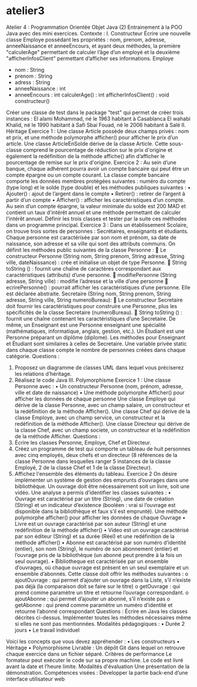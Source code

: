 # atelier3
Atelier 4 : Programmation Orientée Objet Java (2)
Entrainement à la POO Java avec des mini exercices.
Contexte :
I.	Constructeur 
Écrire une nouvelle classe Employe possédant les propriétés : nom, prenom, adresse, anneeNaissance et anneeEncours, et ayant deux méthodes, la première "calculerAge" permettant de calculer l’âge d’un employé et la deuxième "afficherInfosClient" permettant d’afficher ses informations.
Employe
- nom : String
- prenom : String
- adress : String
- anneeNaissance : int
- anneeEncours : int
calculerAge() : int
afficherInfosClient() : void
constructeur()

Créer une classe de test dans le package "test" qui permet de créer trois instances :
	El alami Mohammad, né le 1963 habitant à Casablanca
	El wahabi Khalid, né le 1990 habitant à Safi
	Sbai Fouad, né le 2006 habitant à Salé
II.	Héritage
Exercice 1 :
Une classe Article possède deux champs privés : nom et prix, et une méthode polymorphe afficher() pour afficher le prix d’un article.
Une classe ArticleEnSolde dérive de la classe Article. Cette sous-classe comprend le pourcentage de réduction sur le prix d'origine et également la redéfinition de la méthode affiche() afin d’afficher le pourcentage de remise sur le prix d'origine. 
Exercice 2 :
Au sein d’une banque, chaque adhérent pourra avoir un compte bancaire qui peut être un compte épargne ou un compte courant. La classe compte bancaire comporte les données membres protégées suivantes : numéro du compte (type long) et le solde (type double) et les méthodes publiques suivantes :
•	Ajouter() : ajout de l’argent dans le compte
•	Retirer() : retirer de l’argent à partir d’un compte
•	Afficher() : afficher les caractéristiques d’un compte.
Au sein d’un compte épargne, la valeur minimale du solde est 200 MAD et contient un taux d'intérêt annuel et une méthode permettant de calculer l'intérêt annuel.
Définir les trois classes et tester par la suite ces méthodes dans un programme principal.
Exercice 3 :
Dans un établissement Scolaire, on trouve trois sortes de personnes : Secrétaires, enseignants et étudiants. Chaque personne est caractérisée par son nom et prénom, sa date de naissance, son adresse et sa ville qui sont des attributs communs. 
On définit les méthodes public suivantes de la classe Personne :
	Le constructeur Personne (String nom, String prenom, String adresse, String ville, dateNaissance) : crée et initialise un objet de type Personne.
	String toString () : fournit une chaîne de caractères correspondant aux caractéristiques (attributs) d’une personne.
	modifiePersonne (String adresse, String ville) : modifie l’adresse et la ville d’une personne
	ecrirePersonne() : pourrait afficher les caractéristiques d’une personne. Elle est déclarée abstraite.
Secretaire (String nom, String prenom, String adresse, String ville, String numeroBureau): 
	Le constructeur Secretaire doit fournir les caractéristiques pour construire une Personne, plus les spécificités de la classe Secretaire (numeroBureau). 
	String toString () : fournit une chaîne contenant les caractéristiques d’une Secretaire.
De même, un Enseignant est une Personne enseignant une spécialité (mathématiques, informatique, anglais, gestion, etc.). Un Étudiant est une Personne préparant un diplôme (diplome). Les méthodes pour Enseignant et Étudiant sont similaires à celles de Secretaire. Une variable privée static dans chaque classe compte le nombre de personnes créées dans chaque catégorie. 
Questions :
1.	Proposez un diagramme de classes UML dans lequel vous préciserez les relations d’héritage.
2.	Réalisez le code Java
III.	Polymorphisme
Exercice 1 :
Une classe Personne avec : 
•	Un constructeur Personne (nom, prénom, adresse, ville et date de naissance) 
•	Une méthode polymorphe Afficher() pour afficher les données de chaque personne
Une classe Employe qui dérive de la classe Personne, avec un champ salaire, un constructeur et la redéfinition de la méthode Afficher().
Une classe Chef qui dérive de la classe Employe, avec un champ service, un constructeur et la redéfinition de la méthode Afficher().
Une classe Directeur qui dérive de la classe Chef, avec un champ societe, un constructeur et la redéfinition de la méthode Afficher.
Questions :
1.	Écrire les classes Personne, Employe, Chef et Directeur.
2.	Créez un programme de test qui comporte un tableau de huit personnes avec cinq employés, deux chefs et un directeur (8 références de la classe Personne dans lesquelles ranger 5 instances de la classe Employé, 2 de la classe Chef et 1 de la classe Directeur).
3.	Affichez l'ensemble des éléments du tableau.
Exercice 2
On désire implémenter un système de gestion des emprunts d’ouvrages dans une bibliothèque. Un ouvrage doit être nécessairement soit un livre, soit une vidéo.
Une analyse a permis d’identifier les classes suivantes :
•	Ouvrage est caractérisé par un titre (String), une date de création (String) et un indicateur d’existence (booléen : vrai si l’ouvrage est disponible dans la bibliothèque et faux s’il est emprunté). Une méthode polymorphe afficher() pour afficher les données de chaque Ouvrage
•	Livre est un ouvrage caractérisé par son auteur (String) et une redéfinition de la méthode afficher()
•	Video est un ouvrage caractérisé par son éditeur (String) et sa durée (Réel) et une redéfinition de la méthode afficher()
•	Abonne est caractérisé par son numéro d’identité (entier), son nom (String), le numéro de son abonnement (entier) et l’ouvrage pris de la bibliothèque (un abonné peut prendre à la fois un seul ouvrage).
•	Bibliotheque est caractérisée par un ensemble d’ouvrages, où chaque ouvrage est présent en un seul exemplaire et un ensemble d’abonnés.
Cette classe doit offrir les méthodes suivantes :
o	ajoutOuvrage : qui permet d’ajouter un ouvrage dans la Liste, s’il n’existe pas déjà (la comparaison doit se faire sur le titre)
o	getOuvrage : qui prend comme paramètre un titre et retourne l’ouvrage correspondant.
o	ajoutAbonne : qui permet d’ajouter un abonné, s’il n’existe pas
o	getAbonne : qui prend comme paramètre un numéro d’identité et retourne l’abonné correspondant
Questions :
Écrire en Java les classes décrites ci-dessus. Implémenter toutes les méthodes nécessaires même si elles ne sont pas mentionnées.
Modalités pédagogiques :
•	Durée 2 jours
•	Le travail individuel

Voici les concepts que vous devez appréhender :
•	Les constructeurs 
•	Héritage 
•	Polymorphisme
Livrable :
Un dépôt Git dans lequel on retrouve chaque exercice dans un fichier séparé.
Critères de performance
Le formateur peut exécuter le code sur sa propre machine.
Le code est livré avant la date et l’heure limite.
Modalités d'évaluation
Une présentation de la démonstration.
Compétences visées :
Développer la partie back-end d’une interface utilisateur web


